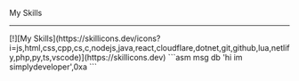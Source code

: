 
My Skills
<hr>
[!][My Skills](https://skillicons.dev/icons?i=js,html,css,cpp,cs,c,nodejs,java,react,cloudflare,dotnet,git,github,lua,netlify,php,py,ts,vscode)](https://skillicons.dev)
```asm
msg db	'hi im simplydeveloper',0xa
```

